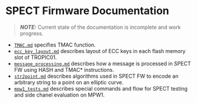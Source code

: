 # SPECT Firmware Documentation

> **_NOTE:_** Current state of the documentation is incomplete and work progress.

- [`TMAC.md`](TMAC.md) specifies TMAC function.
- [`ecc_key_layout.md`](#ecc_key_layout.md) describes layout of ECC keys in each flash memory slot of TROPIC01.
- [`message_processing.md`](message_processing.md) describes how a message is processed in SPECT FW using HASH and TMAC* instructions.
- [`str2point.md`](str2point.md) describes algorithms used in SPECT FW to encode an arbitrary string to a point on an elliptic curve.
- [`mpw1_tests.md`](mpw1_tests.md) describes special commands and flow for SPECT testing and side chanel evaluation on MPW1.
